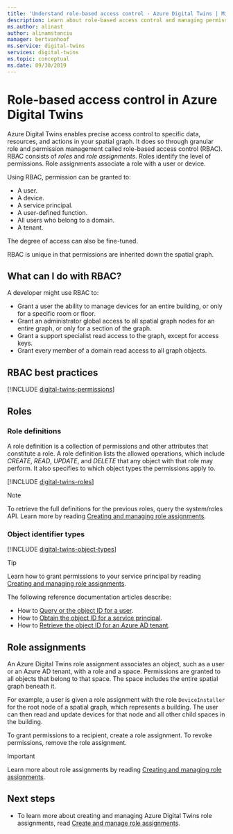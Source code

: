 ```yaml
---
title: 'Understand role-based access control - Azure Digital Twins | Microsoft Docs'
description: Learn about role-based access control and managing permissions in Azure Digital Twins.
ms.author: alinast
author: alinamstanciu
manager: bertvanhoof
ms.service: digital-twins
services: digital-twins
ms.topic: conceptual
ms.date: 09/30/2019
---
```


# Role-based access control in Azure Digital Twins

Azure Digital Twins enables precise access control to specific data, resources, and actions in your spatial graph. It does so through granular role and permission management called role-based access control (RBAC). RBAC consists of _roles_ and _role assignments_. Roles identify the level of permissions. Role assignments associate a role with a user or device.

Using RBAC, permission can be granted to:

- A user.
- A device.
- A service principal.
- A user-defined function.
- All users who belong to a domain.
- A tenant.

The degree of access can also be fine-tuned.

RBAC is unique in that permissions are inherited down the spatial graph.

## What can I do with RBAC?

A developer might use RBAC to:

- Grant a user the ability to manage devices for an entire building, or only for a specific room or floor.
- Grant an administrator global access to all spatial graph nodes for an entire graph, or only for a section of the graph.
- Grant a support specialist read access to the graph, except for access keys.
- Grant every member of a domain read access to all graph objects.

## RBAC best practices

[!INCLUDE [digital-twins-permissions](../../includes/digital-twins-rbac-best-practices.md)]

## Roles

### Role definitions

A role definition is a collection of permissions and other attributes that constitute a role. A role definition lists the allowed operations, which include *CREATE*, *READ*, *UPDATE*, and *DELETE* that any object with that role may perform. It also specifies to which object types the permissions apply to.

[!INCLUDE [digital-twins-roles](../../includes/digital-twins-roles.md)]

>[!NOTE]
> To retrieve the full definitions for the previous roles, query the system/roles API.
> Learn more by reading [Creating and managing role assignments](./security-create-manage-role-assignments.md#retrieve-all-roles).

### Object identifier types

[!INCLUDE [digital-twins-object-types](../../includes/digital-twins-object-id-types.md)]

>[!TIP]
> Learn how to grant permissions to your service principal by reading [Creating and managing role assignments](./security-create-manage-role-assignments.md#grant-permissions-to-your-service-principal).

The following reference documentation articles describe:

- How to [Query or the object ID for a user](https://docs.microsoft.com/powershell/module/azuread/get-azureaduser?view=azureadps-2.0).
- How to [Obtain the object ID for a service principal](https://docs.microsoft.com/powershell/module/az.resources/get-azadserviceprincipal).
- How to [Retrieve the object ID for an Azure AD tenant](../active-directory/develop/quickstart-create-new-tenant.md).

## Role assignments

An Azure Digital Twins role assignment associates an object, such as a user or an Azure AD tenant, with a role and a space. Permissions are granted to all objects that belong to that space. The space includes the entire spatial graph beneath it.

For example, a user is given a role assignment with the role `DeviceInstaller` for the root node of a spatial graph, which represents a building. The user can then read and update devices for that node and all other child spaces in the building.

To grant permissions to a recipient, create a role assignment. To revoke permissions, remove the role assignment.

>[!IMPORTANT]
> Learn more about role assignments by reading [Creating and managing role assignments](./security-create-manage-role-assignments.md).

## Next steps

- To learn more about creating and managing Azure Digital Twins role assignments, read [Create and manage role assignments](./security-create-manage-role-assignments.md).